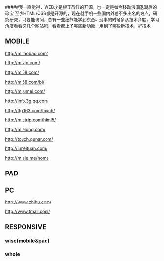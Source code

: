 #####我一直觉得，WEB才是根正苗红的开源，也一定是如今移动浪潮退潮后的珍宝
至少HTML/CSS都是开源的，现在就手机一些国内外差不多出名的站点，研究研究，只要能访问，总有一些细节能学到东西~
没事的时候多从技术角度，学习角度看看这几个网站吧，看看都上了哪些新功能，用到了哪些新技术，好技术

## MOBILE

http://m.taobao.com/

http://m.vip.com/

http://m.58.com/

http://m.58.com/bj/

http://m.jumei.com/

http://info.3g.qq.com

http://3g.163.com/touch/

http://m.ctrip.com/html5/

http://m.elong.com/

http://touch.qunar.com/

http://i.meituan.com/

http://m.ele.me/home


## PAD


## PC 

http://www.zhihu.com/

http://www.tmall.com/

## RESPONSIVE

### wise(mobile&pad)

### whole

